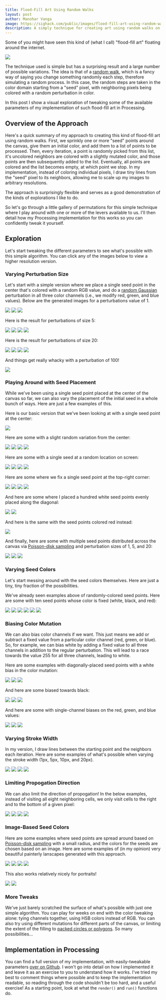 ```yaml
---
title: Flood-Fill Art Using Random Walks
layout: post
author: Manohar Vanga
image: https://sighack.com/public/images/flood-fill-art-using-random-walks/position-center/lowres-438.png
description: A simply technique for creating art using random walks on color channels, with a surprising number of variations.
---
```


Some of you might have seen this kind of (what I call) "flood-fill art"
floating around the internet.

![](/public/images/flood-fill-art-using-random-walks/position-center/lowres-438.png)

The technique used is simple but has a surprising result and a large number
of possible variations. The idea is that of a [random walk](https://en.wikipedia.org/wiki/Random_walk),
which is a fancy way of saying you change something randomly each step,
therefore simulating a random process. In this case, the random steps
are taken in the color domain starting from a "seed" pixel, with neighboring
pixels being colored with a random perturbation in color.

In this post I show a visual exploration of tweaking some of the available
parameters of my implementation of such flood-fill art in Processing.

## Overview of the Approach

Here's a quick summary of my approach to creating this kind of flood-fill art
using random walks.
First, we sprinkly one or more "seed" points around the canvas, give them an
initial color, and add them to a list of points to be processed. Then, every
iteration, a point is randomly picked from this list, it's uncolored
neighbors are colored with a slightly mutated color, and those points are
then subsequently added to the list. Eventually, all points are colored and
the list becomes empty, at which point we stop. In my implementation, instead
of coloring individual pixels, I draw tiny lines from the "seed" pixel to its
neighbors, allowing me to scale up my images to arbitrary resolutions.

The approach is surprisingly flexible and serves as a good demonstration of
the kinds of explorations I like to do.

So let's go through a little gallery of permutations for this simple
technique where I play around with one or more of the levers available
to us.
I'll then detail how my Processing implementation for this works so you can
confidently tweak it yourself.

## Exploration

Let's start tweaking the different parameters to see what's possible with
this simple algorithm. You can click any of the images below to view a higher
resolution version.

### Varying Perturbation Size

Let's start with a simple version where we place a single seed point in the
center that's colored with a random RGB value, and do a [random Gaussian](https://processing.org/reference/randomGaussian_.html)
perturbation in all three color channels (i.e., we modify red, green, and
blue values). Below are the generated images for a perturbations value of 1.

<a class="imglink" href='/public/images/flood-fill-art-using-random-walks/perturb-1/highres-14709.png' target='_blank'>![](/public/images/flood-fill-art-using-random-walks/perturb-1/lowres-14709.png)</a>
<a class="imglink" href='/public/images/flood-fill-art-using-random-walks/perturb-1/highres-19859.png' target='_blank'>![](/public/images/flood-fill-art-using-random-walks/perturb-1/lowres-19859.png)</a>
<a class="imglink" href='/public/images/flood-fill-art-using-random-walks/perturb-1/highres-421.png' target='_blank'>![](/public/images/flood-fill-art-using-random-walks/perturb-1/lowres-421.png)</a>

Here is the result for perturbations of size 5:

<a class="imglink" href='/public/images/flood-fill-art-using-random-walks/perturb-5/highres-14574.png' target='_blank'>![](/public/images/flood-fill-art-using-random-walks/perturb-5/lowres-14574.png)</a>
<a class="imglink" href='/public/images/flood-fill-art-using-random-walks/perturb-5/highres-18497.png' target='_blank'>![](/public/images/flood-fill-art-using-random-walks/perturb-5/lowres-18497.png)</a>
<a class="imglink" href='/public/images/flood-fill-art-using-random-walks/perturb-5/highres-401.png' target='_blank'>![](/public/images/flood-fill-art-using-random-walks/perturb-5/lowres-401.png)</a>
<a class="imglink" href='/public/images/flood-fill-art-using-random-walks/perturb-5/highres-8448.png' target='_blank'>![](/public/images/flood-fill-art-using-random-walks/perturb-5/lowres-8448.png)</a>

Here is the result for perturbations of size 20:

<a class="imglink" href='/public/images/flood-fill-art-using-random-walks/perturb-20/highres-13127.png' target='_blank'>![](/public/images/flood-fill-art-using-random-walks/perturb-20/lowres-13127.png)</a>
<a class="imglink" href='/public/images/flood-fill-art-using-random-walks/perturb-20/highres-405.png' target='_blank'>![](/public/images/flood-fill-art-using-random-walks/perturb-20/lowres-405.png)</a>
<a class="imglink" href='/public/images/flood-fill-art-using-random-walks/perturb-20/highres-4810.png' target='_blank'>![](/public/images/flood-fill-art-using-random-walks/perturb-20/lowres-4810.png)</a>
<a class="imglink" href='/public/images/flood-fill-art-using-random-walks/perturb-20/highres-8715.png' target='_blank'>![](/public/images/flood-fill-art-using-random-walks/perturb-20/lowres-8715.png)</a>

And things get really whacky with a perturbation of 100!

<a class="imglink" href='/public/images/flood-fill-art-using-random-walks/perturb-100/highres-476.png' target='_blank'>![](/public/images/flood-fill-art-using-random-walks/perturb-100/lowres-476.png)</a>

### Playing Around with Seed Placement

While we've been using a single seed point placed at the center of the canvas
so far, we can also vary the placement of the initial seed in a whole bunch of
ways. Here are just a few examples of this.

Here is our basic version that we've been looking at with a single seed point
at the center:

<a class="imglink" href='/public/images/flood-fill-art-using-random-walks/position-center/highres-438.png' target='_blank'>![](/public/images/flood-fill-art-using-random-walks/position-center/lowres-438.png)</a>

Here are some with a slight random variation from the center:

<a class="imglink" href='/public/images/flood-fill-art-using-random-walks/position-centerish/highres-10109.png' target='_blank'>![](/public/images/flood-fill-art-using-random-walks/position-centerish/lowres-10109.png)</a>
<a class="imglink" href='/public/images/flood-fill-art-using-random-walks/position-centerish/highres-20305.png' target='_blank'>![](/public/images/flood-fill-art-using-random-walks/position-centerish/lowres-20305.png)</a>
<a class="imglink" href='/public/images/flood-fill-art-using-random-walks/position-centerish/highres-4453.png' target='_blank'>![](/public/images/flood-fill-art-using-random-walks/position-centerish/lowres-4453.png)</a>
<a class="imglink" href='/public/images/flood-fill-art-using-random-walks/position-centerish/highres-4557.png' target='_blank'>![](/public/images/flood-fill-art-using-random-walks/position-centerish/lowres-4557.png)</a>

Here are some with a single seed at a random location on screen:

<a class="imglink" href='/public/images/flood-fill-art-using-random-walks/position-random/highres-13657.png' target='_blank'>![](/public/images/flood-fill-art-using-random-walks/position-random/lowres-13657.png)</a>
<a class="imglink" href='/public/images/flood-fill-art-using-random-walks/position-random/highres-21035.png' target='_blank'>![](/public/images/flood-fill-art-using-random-walks/position-random/lowres-21035.png)</a>
<a class="imglink" href='/public/images/flood-fill-art-using-random-walks/position-random/highres-449.png' target='_blank'>![](/public/images/flood-fill-art-using-random-walks/position-random/lowres-449.png)</a>
<a class="imglink" href='/public/images/flood-fill-art-using-random-walks/position-random/highres-7120.png' target='_blank'>![](/public/images/flood-fill-art-using-random-walks/position-random/lowres-7120.png)</a>

Here are some where we fix a single seed point at the top-right corner:

<a class='imglink' href='/public/images/flood-fill-art-using-random-walks/position-corner/highres-12855.png' target='_blank'>![](/public/images/flood-fill-art-using-random-walks/position-corner/lowres-12855.png)</a>
<a class='imglink' href='/public/images/flood-fill-art-using-random-walks/position-corner/highres-22398.png' target='_blank'>![](/public/images/flood-fill-art-using-random-walks/position-corner/lowres-22398.png)</a>
<a class='imglink' href='/public/images/flood-fill-art-using-random-walks/position-corner/highres-28934.png' target='_blank'>![](/public/images/flood-fill-art-using-random-walks/position-corner/lowres-28934.png)</a>
<a class='imglink' href='/public/images/flood-fill-art-using-random-walks/position-corner/highres-409.png' target='_blank'>![](/public/images/flood-fill-art-using-random-walks/position-corner/lowres-409.png)</a>

And here are some where I placed a hundred white seed points evenly placed
along the diagonal:

<a class='imglink' href='/public/images/flood-fill-art-using-random-walks/position-diagonal/highres-405.png' target='_blank'>![](/public/images/flood-fill-art-using-random-walks/position-diagonal/lowres-405.png)</a>
<a class='imglink' href='/public/images/flood-fill-art-using-random-walks/position-diagonal/highres-9015.png' target='_blank'>![](/public/images/flood-fill-art-using-random-walks/position-diagonal/lowres-9015.png)</a>

And here is the same with the seed points colored red instead:

<a class='imglink' href='/public/images/flood-fill-art-using-random-walks/position-diagonal/highres-457.png' target='_blank'>![](/public/images/flood-fill-art-using-random-walks/position-diagonal/lowres-457.png)</a>

And finally, here are some with multiple seed points distributed across the
canvas via [Poisson-disk sampling](poisson-disk-sampling-bridsons-algorithm)
and perturbation sizes of 1, 5, and 20:

<a class="imglink" href='/public/images/flood-fill-art-using-random-walks/position-poisson/highres-491.png' target='_blank'>![](/public/images/flood-fill-art-using-random-walks/position-poisson/lowres-491.png)</a>
<a class="imglink" href='/public/images/flood-fill-art-using-random-walks/position-poisson/highres-458.png' target='_blank'>![](/public/images/flood-fill-art-using-random-walks/position-poisson/lowres-458.png)</a>
<a class="imglink" href='/public/images/flood-fill-art-using-random-walks/position-poisson/highres-487.png' target='_blank'>![](/public/images/flood-fill-art-using-random-walks/position-poisson/lowres-487.png)</a>

### Varying Seed Colors

Let's start messing around with the seed colors themselves. Here are just a
tiny, tiny fraction of the possibilities.

We've already seen examples above of randomly-colored seed points. Here are
some with ten seed points whose color is fixed (white, black, and red):

<a class='imglink' href='/public/images/flood-fill-art-using-random-walks/seedcolors/highres-414.png' target='_blank'>![](/public/images/flood-fill-art-using-random-walks/seedcolors/lowres-414.png)</a>
<a class='imglink' href='/public/images/flood-fill-art-using-random-walks/seedcolors/highres-500.png' target='_blank'>![](/public/images/flood-fill-art-using-random-walks/seedcolors/lowres-500.png)</a>
<a class='imglink' href='/public/images/flood-fill-art-using-random-walks/seedcolors/highres-418.png' target='_blank'>![](/public/images/flood-fill-art-using-random-walks/seedcolors/lowres-418.png)</a>
<a class='imglink' href='/public/images/flood-fill-art-using-random-walks/seedcolors/highres-12153.png' target='_blank'>![](/public/images/flood-fill-art-using-random-walks/seedcolors/lowres-12153.png)</a>
<a class='imglink' href='/public/images/flood-fill-art-using-random-walks/seedcolors/highres-15414.png' target='_blank'>![](/public/images/flood-fill-art-using-random-walks/seedcolors/lowres-15414.png)</a>
<a class='imglink' href='/public/images/flood-fill-art-using-random-walks/seedcolors/highres-7175.png' target='_blank'>![](/public/images/flood-fill-art-using-random-walks/seedcolors/lowres-7175.png)</a>

### Biasing Color Mutation

We can also bias color channels if we want. This just means we add or subtract
a fixed value from a particular color channel (red, green, or blue). So, for
example, we can bias white by adding a fixed value to all three channels in
addition to the regular perturbation. This will lead to a race towards the
value 255 for all three channels, leading to white.

Here are some examples with diagonally-placed seed points with a white bias
in the color mutation:

<a class='imglink' href='/public/images/flood-fill-art-using-random-walks/bias-white/highres-466.png' target='_blank'>![](/public/images/flood-fill-art-using-random-walks/bias-white/lowres-466.png)</a>
<a class='imglink' href='/public/images/flood-fill-art-using-random-walks/bias-white/highres-407.png' target='_blank'>![](/public/images/flood-fill-art-using-random-walks/bias-white/lowres-407.png)</a>
<a class='imglink' href='/public/images/flood-fill-art-using-random-walks/bias-white/highres-395.png' target='_blank'>![](/public/images/flood-fill-art-using-random-walks/bias-white/lowres-395.png)</a>

And here are some biased towards black:

<a class='imglink' href='/public/images/flood-fill-art-using-random-walks/bias-black/highres-424.png' target='_blank'>![](/public/images/flood-fill-art-using-random-walks/bias-black/lowres-424.png)</a>
<a class='imglink' href='/public/images/flood-fill-art-using-random-walks/bias-black/highres-448.png' target='_blank'>![](/public/images/flood-fill-art-using-random-walks/bias-black/lowres-448.png)</a>
<a class='imglink' href='/public/images/flood-fill-art-using-random-walks/bias-black/highres-467.png' target='_blank'>![](/public/images/flood-fill-art-using-random-walks/bias-black/lowres-467.png)</a>

And here are some with single-channel biases on the red, green, and blue values:

<a class='imglink' href='/public/images/flood-fill-art-using-random-walks/bias-rgb/highres-423.png' target='_blank'>![](/public/images/flood-fill-art-using-random-walks/bias-rgb/lowres-423.png)</a>
<a class='imglink' href='/public/images/flood-fill-art-using-random-walks/bias-rgb/highres-433.png' target='_blank'>![](/public/images/flood-fill-art-using-random-walks/bias-rgb/lowres-433.png)</a>
<a class='imglink' href='/public/images/flood-fill-art-using-random-walks/bias-rgb/highres-404.png' target='_blank'>![](/public/images/flood-fill-art-using-random-walks/bias-rgb/lowres-404.png)</a>

### Varying Stroke Width

In my version, I draw lines between the starting point and the neighbors each
iteration. Here are some examples of what's possible when varying the stroke
width (1px, 5px, 10px, and 20px).

<a class='imglink' href='/public/images/flood-fill-art-using-random-walks/strokeweight/highres-416.png' target='_blank'>![](/public/images/flood-fill-art-using-random-walks/strokeweight/lowres-416.png)</a>
<a class='imglink' href='/public/images/flood-fill-art-using-random-walks/strokeweight/highres-479.png' target='_blank'>![](/public/images/flood-fill-art-using-random-walks/strokeweight/lowres-479.png)</a>
<a class='imglink' href='/public/images/flood-fill-art-using-random-walks/strokeweight/highres-435.png' target='_blank'>![](/public/images/flood-fill-art-using-random-walks/strokeweight/lowres-435.png)</a>
<a class='imglink' href='/public/images/flood-fill-art-using-random-walks/strokeweight/highres-419.png' target='_blank'>![](/public/images/flood-fill-art-using-random-walks/strokeweight/lowres-419.png)</a>

### Limiting Propogation Direction

We can also limit the direction of propogation! In the below examples,
instead of visiting all eight neighboring cells, we only visit cells to the
right and to the bottom of a given pixel:

<a class='imglink' href='/public/images/flood-fill-art-using-random-walks/limitdir/highres-407.png' target='_blank'>![](/public/images/flood-fill-art-using-random-walks/limitdir/lowres-407.png)</a>
<a class='imglink' href='/public/images/flood-fill-art-using-random-walks/limitdir/highres-528.png' target='_blank'>![](/public/images/flood-fill-art-using-random-walks/limitdir/lowres-528.png)</a>
<a class='imglink' href='/public/images/flood-fill-art-using-random-walks/limitdir/highres-421.png' target='_blank'>![](/public/images/flood-fill-art-using-random-walks/limitdir/lowres-421.png)</a>
<a class='imglink' href='/public/images/flood-fill-art-using-random-walks/limitdir/highres-2607.png' target='_blank'>![](/public/images/flood-fill-art-using-random-walks/limitdir/lowres-2607.png)</a>

### Image-Based Seed Colors

Here are some examples where seed points are spread around based on
[Poisson-disk sampling](poisson-disk-sampling-bridsons-algorithm)
with a small radius, and the colors for the seeds are chosen based on
an image. Here are some examples of (in my opinion) very beautiful painterly
lanscapes generated with this approach.

<a class='imglink' href='/public/images/flood-fill-art-using-random-walks/images/highres-408.png' target='_blank'>![](/public/images/flood-fill-art-using-random-walks/images/lowres-408.png)</a>
<a class='imglink' href='/public/images/flood-fill-art-using-random-walks/images/highres-418.png' target='_blank'>![](/public/images/flood-fill-art-using-random-walks/images/lowres-418.png)</a>
<a class='imglink' href='/public/images/flood-fill-art-using-random-walks/images/highres-447.png' target='_blank'>![](/public/images/flood-fill-art-using-random-walks/images/lowres-447.png)</a>
<a class='imglink' href='/public/images/flood-fill-art-using-random-walks/images/highres-451.png' target='_blank'>![](/public/images/flood-fill-art-using-random-walks/images/lowres-451.png)</a>

This also works relatively nicely for portraits!

<a class='imglink' href='/public/images/flood-fill-art-using-random-walks/images/highres-397.png' target='_blank'>![](/public/images/flood-fill-art-using-random-walks/images/lowres-397.png)</a>
<a class='imglink' href='/public/images/flood-fill-art-using-random-walks/images/highres-398.png' target='_blank'>![](/public/images/flood-fill-art-using-random-walks/images/lowres-398.png)</a>

### More Tweaks

We've just barely scratched the surface of what's possible with just one
simple algorithm. You can play for weeks on end with the color tweaking
alone: tying channels together, using HSB colors instead of RGB. You can
also try using different mutations for different parts of the canvas, or
limiting the extent of the filling to [packed circles or polygons](circle-packing-using-stochastic-search).
So many possibilities...

## Implementation in Processing

You can find a full version of my implementation, with easily-tweakable
parameters [over on Github](https://github.com/sighack/random-walk-art). I won't go into detail on how I implemented
it and leave it as an exercise to you to understand how it works.
I've tried my best to comment things
where possible and to keep the implementation readable, so reading through
the code shouldn't be too hard, and a useful exercise!
As a starting point, look at what the `render()` and `run()` functions do.
